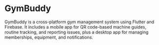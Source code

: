 # GymBuddy

GymBuddy is a cross-platform gym management system using Flutter and Firebase. It includes a mobile app for QR code-based machine guides, routine tracking, and reporting issues, plus a desktop app for managing memberships, equipment, and notifications.
